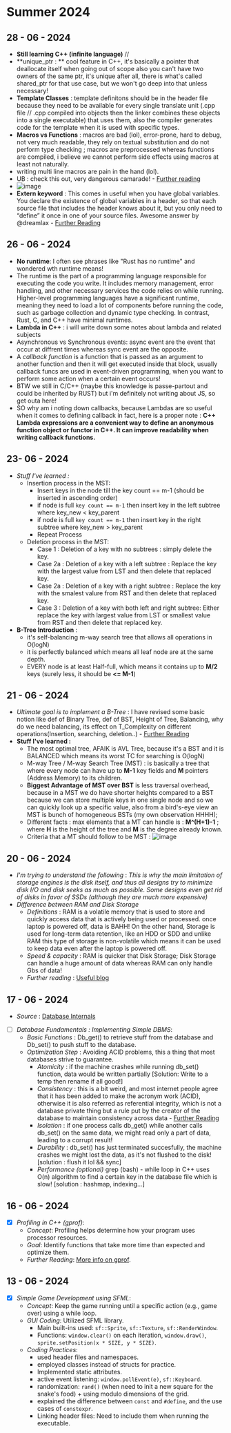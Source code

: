 # Summer 2024

## 28 - 06 - 2024
- **Still learning C++ (infinite language)** //
- **unique_ptr : ** cool feature in C++, it's basically a pointer that deallocate itself when going out of scope also you can't have two owners of the same ptr, it's unique after all, there is what's called shared_ptr for that use case, but we won't go deep into that unless necessary!
- **Template Classes** : template definitons should be in the header file because they need to be available for every single translate unit (.cpp file // .cpp compiled into objects then the linker combines these objects into a single executable) that uses them, also the compiler generates code for the template when it is used with specific types. 
- **Macros vs Functions** : macros are bad (lol), error-prone, hard to debug, not very much readable, they rely on textual substitution and do not perform type checking ; macros are preprocessed whereas functions are compiled, i believe we cannot perform side effects using macros at least not naturally.
- writing multi line macros are pain in the hand (lol).
- UB : check this out, very dangerous camarade! - [Further reading](https://stackoverflow.com/questions/9104568/macro-vs-function-in-c)
- ![image](https://github.com/grainme/Summer24/assets/104838272/d331f8aa-2bdd-43c8-928d-2f2579f7f32b)
- **Extern keyword** : This comes in useful when you have global variables. You declare the existence of global variables in a header, so that each source file that includes the header knows about it, but you only need to “define” it once in one of your source files. Awesome answer by @dreamlax - [Further Reading](https://stackoverflow.com/questions/10422034/when-to-use-extern-in-c)

## 26 - 06 - 2024
- **No runtime**: I often see phrases like "Rust has no runtime" and wondered wth runtime means!
- The runtime is the part of a programming language responsible for executing the code you write. It includes memory management, error handling, and other necessary services the code relies on while running. Higher-level programming languages have a significant runtime, meaning they need to load a lot of components before running the code, such as garbage collection and dynamic type checking. In contrast, Rust, C, and C++ have minimal runtimes.
- **Lambda in C++** : i will write down some notes about lambda and related subjects
- Asynchronous vs Synchronous events: async event are the event that occur at diffrent times whereas sync event are the opposite.
- A *callback function* is a function that is passed as an argument to another function and then it will get executed inside that block, usually callback funcs are used in event-driven programming, when you want to perform some action when a certain event occurs!
- BTW we still in C/C++ (maybe this knowledge is passe-partout and could be inherited by RUST) but i'm definitely not writing about JS, so get outa here!
- SO why am i noting down callbacks, because Lambdas are so useful when it comes to defining callback in fact, here is a proper note : **C++ Lambda expressions are a convenient way to define an anonymous function object or functor in C++. It can improve readability when writing callback functions.**


## 23- 06 - 2024
- *Stuff I've learned :*
   - Insertion process in the MST:
     - Insert keys in the node till the key count == m-1 (should be inserted in ascending order)
     - if node is full ```key count == m-1``` then insert key in the left subtree where key_new < key_parent
     - if node is full ```key count == m-1``` then insert key in the right subtree where key_new > key_parent
     - Repeat Process
   - Deletion process in the MST:
     - Case 1 : Deletion of a key with no subtrees : simply delete the key.
     - Case 2a : Deletion of a key with a left subtree : Replace the key with the largest value from LST and then delete that replaced key.
     - Case 2a : Deletion of a key with a right subtree : Replace the key with the smalest valure from RST and then delete that replaced key.
     - Case 3 : Deletion of a key with both left and right subtree: Either replace the key with largest value from LST or smallest value from RST and then delete that replaced key.
- **B-Tree Introduction** :
   - it's self-balancing m-way search tree that allows all operations in O(logN)
   - it is perfectly balanced which means all leaf node are at the same depth.
   - EVERY node is at least Half-full, which means it contains up to **M/2** keys (surely less, it should be **<= M-1**)

## 21 - 06 - 2024
- *Ultimate goal is to implement a B-Tree* : I have revised some basic notion like def of Binary Tree, def of BST, Height of Tree, Balancing, why do we need balancing, its effect on T_Complexity on different operations(Insertion, searching, deletion..) -  [Further Reading](https://www.youtube.com/watch?v=MpGOoJtEYII)
- **Stuff I've learned :**
   - The most optimal tree, AFAIK is AVL Tree, because it's a BST and it is BALANCED which means its worst TC for searching is O(logN)
   - M-way Tree / M-way Search Tree (MST) : is basically a tree that where every node can have up to **M-1** key fields and **M** pointers (Address Memory) to its children.
   - **Biggest Advantage of MST over BST** is less traversal overhead, because in a MST we do have shorter heights compared to a BST because we can store multiple keys in one single node and so we can quickly look up a specific value, also from a bird's-eye view an MST is bunch of homogeneous BSTs (my own observation HHHH);
   - Different facts : max elements that a MT can handle is : **M^(H+1)-1** ; where **H** is the height of the tree and **M** is the degree already known.
   - Criteria that a MT should follow to be MST : ![image](https://github.com/grainme/Summer24/assets/104838272/71eb733a-24bd-4c7c-83ac-df09858d961b)



## 20 - 06 - 2024
- *I'm trying to understand the following* : *This is why the main limitation of storage engines is the disk itself, and thus all designs try to minimize disk I/O and disk seeks as much as possible. Some designs even get rid of disks in favor of SSDs (although they are much more expensive)*
- *Difference between RAM and Disk Storage*
  - *Definitions* : RAM is a volatile memory that is used to store and quickly access data that is actively being used or processed. once laptop is powered off, data is BAHH! On the other hand, Storage is used for long-term data retention, like an HDD or SDD and unlike RAM this type of storage is non-volatile which means it can be used to keep data even after the laptop is powered off.
  - *Speed & capacity* : RAM is quicker that Disk Storage; Disk Storage can handle a huge amount of data whereas RAM can only handle Gbs of data!
  - *Further reading* : [Useful blog](https://www.backblaze.com/blog/whats-diff-ram-vs-storage/)   

## 17 - 06 - 2024
- *Source* : [Database Internals](https://www.databass.dev)
- [ ] *Database Fundamentals : Implementing Simple DBMS*:
  - *Basic Functions* : Db_get() to retrieve stuff from the database and Db_set() to push stuff to the database.
  - *Optimization Step* : Avoiding ACID problems, this a thing that most databases strive to guarantee.
    - *Atomicity* : if the machine crashes while running db_set() function, data would be written partially [Solution: Write to a temp then rename if all good!]
    - *Consistency* : this is a bit weird, and most internet people agree that it has been added to make the acronym work (ACID), otherwise it is also referred as referential integrity, which  is not a database private thing but a rule put by the creator of the database to maintain consistency across data - [Further Reading](https://www.freecodecamp.org/news/acid-databases-explained/#what-does-consistency-mean) 
    - *Isolation* : if one process calls db_get() while another calls db_set() on the same data, we might read only a part of data, leading to a corrupt result!
    - *Durability* : db_set() has just terminated succesfully, the machine crashes we might lost the data, as it's not flushed to the disk! [solution : flush it lol && sync]
    - *Performance (optional)* grep (bash) - while loop in C++ uses O(n) algorithm to find a certain key in the database file which is slow! [solution : hashmap, indexing...]

## 16 - 06 - 2024
- [x] *Profiling in C++ (gprof)*:
  - *Concept*: Profiling helps determine how your program uses processor resources.
  - *Goal*: Identify functions that take more time than expected and optimize them.
  - *Further Reading*: [More info on gprof](https://web.cecs.pdx.edu/~karavan/perf/book_gprof.html).

## 13 - 06 - 2024
- [x] *Simple Game Development using SFML*: 
  - *Concept*: Keep the game running until a specific action (e.g., game over) using a while loop.
  - *GUI Coding*: Utilized SFML library.
    - Main built-ins used: `sf::Sprite`, `sf::Texture`, `sf::RenderWindow`.
    - Functions: `window.clear()` on each iteration, `window.draw()`, `sprite.setPosition(x * SIZE, y * SIZE)`.
  - *Coding Practices*: 
    - used header files and namespaces.
    - employed classes instead of structs for practice.
    - Implemented static attributes.
    - active event listening: `window.pollEvent(e)`, `sf::Keyboard`.
    - randomization: `rand()` (when need to init a new square for the snake's food) + using modulo dimensions of the grid.
    - explained the difference between `const` and `#define`, and the use cases of `constexpr`.
    - Linking header files: Need to include them when running the executable.
